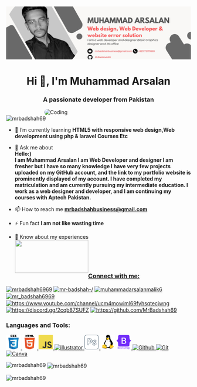 ![Logo](https://github.com/MrBadshah69/pic/blob/main/Muhammad%20arsalan%20banner.jpg)
<h1 align="center">Hi 👋, I'm Muhammad Arsalan</h1>
<h3 align="center">A passionate developer from Pakistan</h3>

<img src="https://media.tenor.com/NOYF3f82b_gAAAAC/programmer.gif" alt="Coding" width="400" style="border-radius: 30px; float: right;">


<p align="left"> <img src="https://komarev.com/ghpvc/?username=mrbadshah69&label=Profile%20views&color=0e75b6&style=flat" alt="mrbadshah69" /> </p>

- 🌱 I’m currently learning **HTML5 with responsive web design,Web development using php & laravel Courses Etc**

- 💬 Ask me about <br>**Hello:)<br>I am Muhammad Arsalan I am Web Developer and designer I am fresher but I have so many knowledge I have very few projects uploaded on my GitHub account, and the link to my portfolio website is prominently displayed of my account. I have completed my matriculation and am currently pursuing my intermediate education. I work as a web designer and developer, and I am continuing my courses with Aptech Pakistan.**

- 📫 How to reach me **mrbadshahbusiness@gmail.com**
 - ⚡ Fun fact **I am not like wasting time**
- 📄 Know about my experiences
  <br>
  <a href="https://mrbadshah69.github.io/Muhammad-Arsalan.github.io/">
  <img width="200" height="90" align="left" src="https://media1.giphy.com/media/fgdgMLDSlpl1wKcuGb/giphy.gif">
<br>
<br>
<br>
<h3 align="left">Connect with me:</h3>
<p align="left">
<a href="https://twitter.com/mrbadshah6969" target="blank"><img align="center" src="https://raw.githubusercontent.com/rahuldkjain/github-profile-readme-generator/master/src/images/icons/Social/twitter.svg" alt="mrbadshah6969" height="30" width="40" /></a>
<a href="https://linkedin.com/in/mr-badshah-/" target="blank"><img align="center" src="https://raw.githubusercontent.com/rahuldkjain/github-profile-readme-generator/master/src/images/icons/Social/linked-in-alt.svg" alt="mr-badshah-/" height="30" width="40" /></a>
<a href="https://fb.com/muhammadarsalanmalik6" target="blank"><img align="center" src="https://raw.githubusercontent.com/rahuldkjain/github-profile-readme-generator/master/src/images/icons/Social/facebook.svg" alt="muhammadarsalanmalik6" height="30" width="40" /></a>
<a href="https://instagram.com/mr_badshah6969" target="blank"><img align="center" src="https://raw.githubusercontent.com/rahuldkjain/github-profile-readme-generator/master/src/images/icons/Social/instagram.svg" alt="mr_badshah6969" height="30" width="40" /></a>
<a href="https://www.youtube.com/channel/UCM4mOWiml69FyHsQTeCjWNg" target="blank"><img align="center" src="https://raw.githubusercontent.com/rahuldkjain/github-profile-readme-generator/master/src/images/icons/Social/youtube.svg" alt="https://www.youtube.com/channel/ucm4mowiml69fyhsqtecjwng" height="30" width="40" /></a>
<a href="https://discord.gg/https://discord.gg/2cqb87SUFZ" target="blank"><img align="center" src="https://raw.githubusercontent.com/rahuldkjain/github-profile-readme-generator/master/src/images/icons/Social/discord.svg" alt="https://discord.gg/2cqb87SUFZ" height="30" width="40" /></a>
<a href="https://github.com/MrBadshah69" target="blank"><img align="center" src="https://cdn.jsdelivr.net/gh/devicons/devicon/icons/github/github-original.svg" alt="https://github.com/MrBadshah69" height="30" width="40" /></a>
</p>

<h3 align="left">Languages and Tools:</h3>
<p align="left"> <a href="https://www.w3schools.com/css/" target="_blank" rel="noreferrer"> <img src="https://raw.githubusercontent.com/devicons/devicon/master/icons/css3/css3-original-wordmark.svg" alt="css3" width="40" height="40"/> </a> <a href="https://www.w3.org/html/" target="_blank" rel="noreferrer"> <img src="https://raw.githubusercontent.com/devicons/devicon/master/icons/html5/html5-original-wordmark.svg" alt="html5" width="40" height="40"/> </a>
 <a href="https://developer.mozilla.org/en-US/docs/Web/JavaScript" target="_blank" rel="noreferrer"> <img src="https://raw.githubusercontent.com/devicons/devicon/master/icons/javascript/javascript-original.svg" alt="Javascript" width="40" height="40"/> </a><a href="https://www.adobe.com/in/products/illustrator.html" target="_blank" rel="noreferrer"> <img src="https://www.vectorlogo.zone/logos/adobe_illustrator/adobe_illustrator-icon.svg" alt="illustrator" width="40" height="40"/> </a> <a href="https://www.linux.org/" target="_blank" rel="noreferrer"> <a href="https://www.photoshop.com/en" target="_blank" rel="noreferrer"> <img src="https://raw.githubusercontent.com/devicons/devicon/master/icons/photoshop/photoshop-line.svg" alt="photoshop" width="40" height="40"/> </a>
  <img src="https://raw.githubusercontent.com/devicons/devicon/master/icons/linux/linux-original.svg" alt="linux" width="40" height="40"/> </a><a href="https://getbootstrap.com" target="_blank" rel="noreferrer"> <img src="https://raw.githubusercontent.com/devicons/devicon/master/icons/bootstrap/bootstrap-plain-wordmark.svg" alt="Bootstrap" width="40" height="40"/> </a> <a href="https://cdn.jsdelivr.net/gh/devicons/devicon/icons/github/github-original.svg" target="_blank" rel="noreferrer"> <img src="https://cdn.jsdelivr.net/gh/devicons/devicon/icons/github/github-original.svg" alt="Github" width="40" height="40"/> </a> <a href="https://cdn.jsdelivr.net/gh/devicons/devicon/icons/git/git-original.svg" target="_blank" rel="noreferrer"> <img src="https://cdn.jsdelivr.net/gh/devicons/devicon/icons/git/git-original.svg" alt="Git" width="40" height="40"/> </a> <a href="https://cdn.jsdelivr.net/gh/devicons/devicon/icons/canva/canva-original.svg" target="_blank" rel="noreferrer"> <img src="https://cdn.jsdelivr.net/gh/devicons/devicon/icons/canva/canva-original.svg" alt="Canva" width="40" height="40"/> </a>
</p>

<p><img align="left" src="https://github-readme-stats.vercel.app/api/top-langs?username=mrbadshah69&show_icons=true&locale=en&layout=compact" alt="mrbadshah69" /></p>

<p>&nbsp;<img align="center" src="https://github-readme-stats.vercel.app/api?username=mrbadshah69&show_icons=true&locale=en" alt="mrbadshah69" /></p>

<p><img align="center" src="https://github-readme-streak-stats.herokuapp.com/?user=mrbadshah69&" alt="mrbadshah69" /></p>

